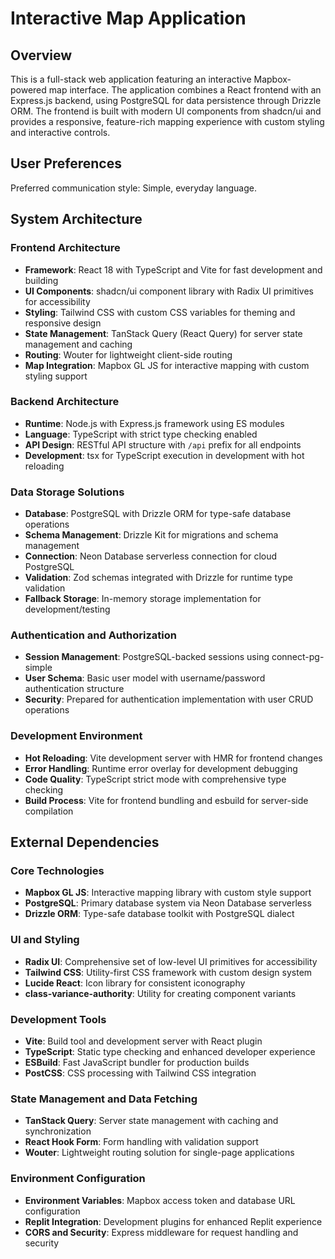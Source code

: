 # Interactive Map Application

## Overview

This is a full-stack web application featuring an interactive Mapbox-powered map interface. The application combines a React frontend with an Express.js backend, using PostgreSQL for data persistence through Drizzle ORM. The frontend is built with modern UI components from shadcn/ui and provides a responsive, feature-rich mapping experience with custom styling and interactive controls.

## User Preferences

Preferred communication style: Simple, everyday language.

## System Architecture

### Frontend Architecture
- **Framework**: React 18 with TypeScript and Vite for fast development and building
- **UI Components**: shadcn/ui component library with Radix UI primitives for accessibility
- **Styling**: Tailwind CSS with custom CSS variables for theming and responsive design
- **State Management**: TanStack Query (React Query) for server state management and caching
- **Routing**: Wouter for lightweight client-side routing
- **Map Integration**: Mapbox GL JS for interactive mapping with custom styling support

### Backend Architecture
- **Runtime**: Node.js with Express.js framework using ES modules
- **Language**: TypeScript with strict type checking enabled
- **API Design**: RESTful API structure with `/api` prefix for all endpoints
- **Development**: tsx for TypeScript execution in development with hot reloading

### Data Storage Solutions
- **Database**: PostgreSQL with Drizzle ORM for type-safe database operations
- **Schema Management**: Drizzle Kit for migrations and schema management
- **Connection**: Neon Database serverless connection for cloud PostgreSQL
- **Validation**: Zod schemas integrated with Drizzle for runtime type validation
- **Fallback Storage**: In-memory storage implementation for development/testing

### Authentication and Authorization
- **Session Management**: PostgreSQL-backed sessions using connect-pg-simple
- **User Schema**: Basic user model with username/password authentication structure
- **Security**: Prepared for authentication implementation with user CRUD operations

### Development Environment
- **Hot Reloading**: Vite development server with HMR for frontend changes
- **Error Handling**: Runtime error overlay for development debugging
- **Code Quality**: TypeScript strict mode with comprehensive type checking
- **Build Process**: Vite for frontend bundling and esbuild for server-side compilation

## External Dependencies

### Core Technologies
- **Mapbox GL JS**: Interactive mapping library with custom style support
- **PostgreSQL**: Primary database system via Neon Database serverless
- **Drizzle ORM**: Type-safe database toolkit with PostgreSQL dialect

### UI and Styling
- **Radix UI**: Comprehensive set of low-level UI primitives for accessibility
- **Tailwind CSS**: Utility-first CSS framework with custom design system
- **Lucide React**: Icon library for consistent iconography
- **class-variance-authority**: Utility for creating component variants

### Development Tools
- **Vite**: Build tool and development server with React plugin
- **TypeScript**: Static type checking and enhanced developer experience
- **ESBuild**: Fast JavaScript bundler for production builds
- **PostCSS**: CSS processing with Tailwind CSS integration

### State Management and Data Fetching
- **TanStack Query**: Server state management with caching and synchronization
- **React Hook Form**: Form handling with validation support
- **Wouter**: Lightweight routing solution for single-page applications

### Environment Configuration
- **Environment Variables**: Mapbox access token and database URL configuration
- **Replit Integration**: Development plugins for enhanced Replit experience
- **CORS and Security**: Express middleware for request handling and security